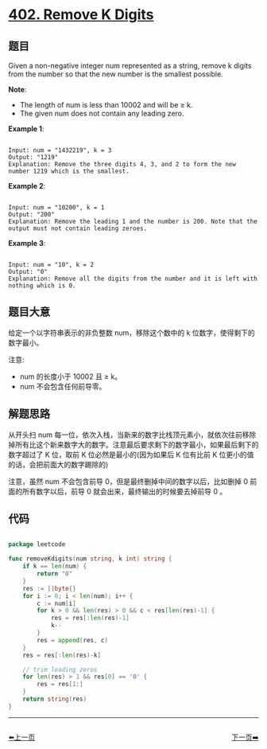 # [402. Remove K Digits](https://leetcode.com/problems/remove-k-digits/)

## 题目

Given a non-negative integer num represented as a string, remove k digits from the number so that the new number is the smallest possible.

**Note**:

- The length of num is less than 10002 and will be ≥ k.
- The given num does not contain any leading zero.


**Example 1**:

```

Input: num = "1432219", k = 3
Output: "1219"
Explanation: Remove the three digits 4, 3, and 2 to form the new number 1219 which is the smallest.

```

**Example 2**:

```

Input: num = "10200", k = 1
Output: "200"
Explanation: Remove the leading 1 and the number is 200. Note that the output must not contain leading zeroes.

```

**Example 3**:

```

Input: num = "10", k = 2
Output: "0"
Explanation: Remove all the digits from the number and it is left with nothing which is 0.

```

## 题目大意

给定一个以字符串表示的非负整数 num，移除这个数中的 k 位数字，使得剩下的数字最小。

注意:

- num 的长度小于 10002 且 ≥ k。
- num 不会包含任何前导零。


## 解题思路

从开头扫 num 每一位，依次入栈，当新来的数字比栈顶元素小，就依次往前移除掉所有比这个新来数字大的数字。注意最后要求剩下的数字最小，如果最后剩下的数字超过了 K 位，取前 K 位必然是最小的(因为如果后 K 位有比前 K 位更小的值的话，会把前面大的数字踢除的)

注意，虽然 num 不会包含前导 0，但是最终删掉中间的数字以后，比如删掉 0 前面的所有数字以后，前导 0 就会出来，最终输出的时候要去掉前导 0 。


## 代码

```go

package leetcode

func removeKdigits(num string, k int) string {
	if k == len(num) {
		return "0"
	}
	res := []byte{}
	for i := 0; i < len(num); i++ {
		c := num[i]
		for k > 0 && len(res) > 0 && c < res[len(res)-1] {
			res = res[:len(res)-1]
			k--
		}
		res = append(res, c)
	}
	res = res[:len(res)-k]

	// trim leading zeros
	for len(res) > 1 && res[0] == '0' {
		res = res[1:]
	}
	return string(res)
}

```


----------------------------------------------
<div style="display: flex;justify-content: space-between;align-items: center;">
<p><a href="https://books.halfrost.com/leetcode/ChapterFour/0401.Binary-Watch/">⬅️上一页</a></p>
<p><a href="https://books.halfrost.com/leetcode/ChapterFour/0404.Sum-of-Left-Leaves/">下一页➡️</a></p>
</div>
